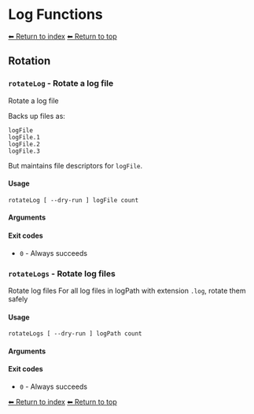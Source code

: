 # Log Functions

[⬅ Return to index](index.md)
[⬅ Return to top](../index.md)

## Rotation


### `rotateLog` - Rotate a log file

Rotate a log file

Backs up files as:

    logFile
    logFile.1
    logFile.2
    logFile.3

But maintains file descriptors for `logFile`.

#### Usage

    rotateLog [ --dry-run ] logFile count
    

#### Arguments



#### Exit codes

- `0` - Always succeeds

### `rotateLogs` - Rotate log files

Rotate log files
For all log files in logPath with extension `.log`, rotate them safely

#### Usage

    rotateLogs [ --dry-run ] logPath count
    

#### Arguments



#### Exit codes

- `0` - Always succeeds

[⬅ Return to index](index.md)
[⬅ Return to top](../index.md)
